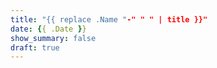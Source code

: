 ```yaml
---
title: "{{ replace .Name "-" " " | title }}"
date: {{ .Date }}
show_summary: false
draft: true
---
```


